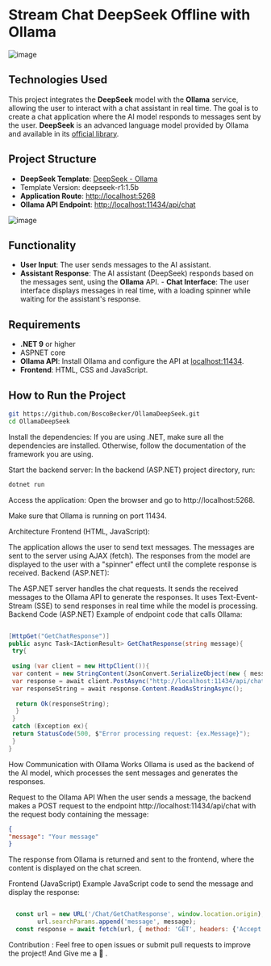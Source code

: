 ﻿#  Stream Chat DeepSeek Offline with Ollama  

![image](https://github.com/user-attachments/assets/c9e44aab-a0f8-48c7-b669-aa52d478af36)


## Technologies Used
This project integrates the **DeepSeek** model with the **Ollama** service, allowing the user to interact with a chat assistant in real time. The goal is to create a chat application where the AI ​​model responds to messages sent by the user.
**DeepSeek** is an advanced language model provided by Ollama and available in its [official library](https://ollama.com/library/deepseek-r1).

## Project Structure
- **DeepSeek Template**: [DeepSeek - Ollama](https://ollama.com/library/deepseek-r1)
- Template Version: deepseek-r1:1.5b
- **Application Route**: [http://localhost:5268](http://localhost:5268)
- **Ollama API Endpoint**: [http://localhost:11434/api/chat](http://localhost:11434/api/chat)

![image](https://github.com/user-attachments/assets/67e78042-f1d8-45df-99f3-f4083ed24c1c)


## Functionality

- **User Input**: The user sends messages to the AI assistant.
- **Assistant Response**: The AI assistant (DeepSeek) responds based on the messages sent, using the **Ollama** API. - **Chat Interface**: The user interface displays messages in real time, with a loading spinner while waiting for the assistant's response.

## Requirements

- **.NET 9** or higher
- ASPNET core
- **Ollama API**: Install Ollama and configure the API at [localhost:11434](http://localhost:11434).
- **Frontend**: HTML, CSS and JavaScript.

## How to Run the Project

```bash
git https://github.com/BoscoBecker/OllamaDeepSeek.git
cd OllamaDeepSeek
```

Install the dependencies: If you are using .NET, make sure all the dependencies are installed. Otherwise, follow the documentation of the framework you are using.

Start the backend server: In the backend (ASP.NET) project directory, run:

```bash
dotnet run
```

Access the application: Open the browser and go to http://localhost:5268.

Make sure that Ollama is running on port 11434.

Architecture
Frontend (HTML, JavaScript):

The application allows the user to send text messages.
The messages are sent to the server using AJAX (fetch).
The responses from the model are displayed to the user with a "spinner" effect until the complete response is received.
Backend (ASP.NET):

The ASP.NET server handles the chat requests.
It sends the received messages to the Ollama API to generate the responses.
It uses Text-Event-Stream (SSE) to send responses in real time while the model is processing.
Backend Code (ASP.NET)
Example of endpoint code that calls Ollama:

``` csharp

[HttpGet("GetChatResponse")]
public async Task<IActionResult> GetChatResponse(string message){
 try{
 
 using (var client = new HttpClient()){
 var content = new StringContent(JsonConvert.SerializeObject(new { message }), Encoding.UTF8, "application/json");
 var response = await client.PostAsync("http://localhost:11434/api/chat", content);// Call the Ollama API
 var responseString = await response.Content.ReadAsStringAsync();
 
  return Ok(responseString);
  }
 }
 catch (Exception ex){
 return StatusCode(500, $"Error processing request: {ex.Message}");
 }
}
```
How Communication with Ollama Works
Ollama is used as the backend of the AI ​​model, which processes the sent messages and generates the responses.

Request to the Ollama API
When the user sends a message, the backend makes a POST request to the endpoint http://localhost:11434/api/chat with the request body containing the message:

``` json
{
"message": "Your message"
}
```
The response from Ollama is returned and sent to the frontend, where the content is displayed on the chat screen.

Frontend (JavaScript)
Example JavaScript code to send the message and display the response:
``` javascript

  const url = new URL('/Chat/GetChatResponse', window.location.origin);
        url.searchParams.append('message', message);
  const response = await fetch(url, { method: 'GET', headers: {'Accept': 'text/event-stream'} });

   ```
Contribution : Feel free to open issues or submit pull requests to improve the project! And Give me a  🌟 .

